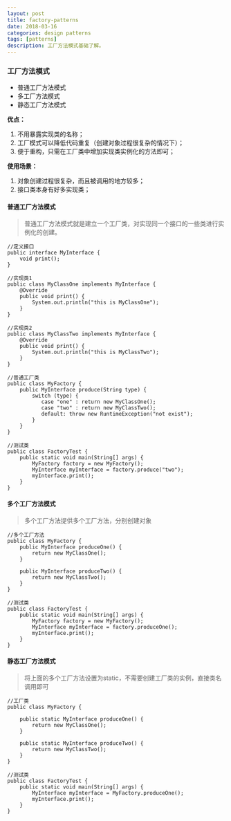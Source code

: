 ```yaml
---
layout: post
title: factory-patterns
date: 2018-03-16
categories: design patterns
tags: [patterns]
description: 工厂方法模式基础了解。
---
```


### 工厂方法模式

- 普通工厂方法模式
- 多工厂方法模式
- 静态工厂方法模式

**优点：**
1. 不用暴露实现类的名称；
2. 工厂模式可以降低代码重复（创建对象过程很复杂的情况下）；
3. 便于重构，只需在工厂类中增加实现类实例化的方法即可；

**使用场景：**
1. 对象创建过程很复杂，而且被调用的地方较多；
2. 接口类本身有好多实现类；

#### 普通工厂方法模式
> 普通工厂方法模式就是建立一个工厂类，对实现同一个接口的一些类进行实例化的创建。

```$xslt
//定义接口
public interface MyInterface {
    void print();
}

//实现类1
public class MyClassOne implements MyInterface {
    @Override
    public void print() {
        System.out.println("this is MyClassOne");
    }
}

//实现类2
public class MyClassTwo implements MyInterface {
    @Override
    public void print() {
        System.out.println("this is MyClassTwo");
    }
}

//普通工厂类
public class MyFactory {
    public MyInterface produce(String type) {
        switch (type) {
           case "one" : return new MyClassOne();
           case "two" : return new MyClassTwo();
           default: throw new RuntimeException("not exist");
        }
    }
}

//测试类
public class FactoryTest {
    public static void main(String[] args) {
        MyFactory factory = new MyFactory();
        MyInterface myInterface = factory.produce("two");
        myInterface.print();
    }
}
```

#### 多个工厂方法模式
> 多个工厂方法提供多个工厂方法，分别创建对象

```$xslt
//多个工厂方法
public class MyFactory {
    public MyInterface produceOne() {
        return new MyClassOne();
    }

    public MyInterface produceTwo() {
        return new MyClassTwo();
    }
}

//测试类
public class FactoryTest {
    public static void main(String[] args) {
        MyFactory factory = new MyFactory();
        MyInterface myInterface = factory.produceOne();
        myInterface.print();
    }
}
```

#### 静态工厂方法模式
> 将上面的多个工厂方法设置为static，不需要创建工厂类的实例，直接类名调用即可

```$xslt
//工厂类
public class MyFactory {

    public static MyInterface produceOne() {
        return new MyClassOne();
    }

    public static MyInterface produceTwo() {
        return new MyClassTwo();
    }
}

//测试类
public class FactoryTest {
    public static void main(String[] args) {
        MyInterface myInterface = MyFactory.produceOne();
        myInterface.print();
    }
}
```

